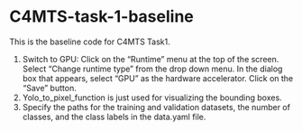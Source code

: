 # C4MTS-task-1-baseline
This is the baseline code for C4MTS Task1. 
1. Switch to GPU:
Click on the “Runtime” menu at the top of the screen. 
Select “Change runtime type” from the drop down menu.
In the dialog box that appears, select “GPU” as the hardware accelerator.
Click on the “Save” button.
2. Yolo_to_pixel_function is just used for visualizing the bounding boxes.
3. Specify the paths for the training and validation datasets, the number of classes, and the class labels in the data.yaml file. 
